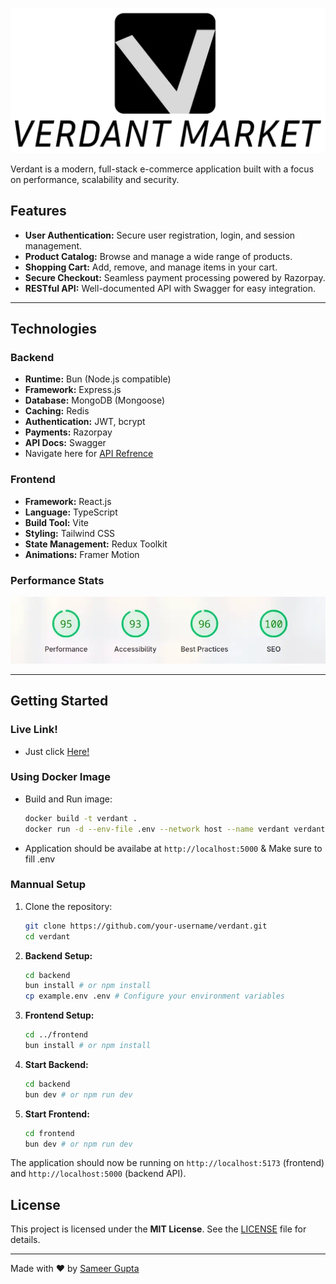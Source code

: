 ![Verdant Banner](banner.webp)

Verdant is a modern, full-stack e-commerce application built with a focus on performance, scalability and security.

## Features

-   **User Authentication:** Secure user registration, login, and session management.
-   **Product Catalog:** Browse and manage a wide range of products.
-   **Shopping Cart:** Add, remove, and manage items in your cart.
-   **Secure Checkout:** Seamless payment processing powered by Razorpay.
-   **RESTful API:** Well-documented API with Swagger for easy integration.

---

## Technologies

### Backend

-   **Runtime:** Bun (Node.js compatible)
-   **Framework:** Express.js
-   **Database:** MongoDB (Mongoose)
-   **Caching:** Redis
-   **Authentication:** JWT, bcrypt
-   **Payments:** Razorpay
-   **API Docs:** Swagger
-   Navigate here for [API Refrence](https://verdant.samthetechi.site/docs)

### Frontend

-   **Framework:** React.js
-   **Language:** TypeScript
-   **Build Tool:** Vite
-   **Styling:** Tailwind CSS
-   **State Management:** Redux Toolkit
-   **Animations:** Framer Motion


### Performance Stats

![Performance](performance.webp)

---

## Getting Started


### Live Link!

-   Just click [Here!](https://verdant.samthetechi.site)

### Using Docker Image


- Build and Run image:
    ```bash
    docker build -t verdant .
    docker run -d --env-file .env --network host --name verdant verdant
    ```
- Application should be availabe at  `http://localhost:5000` & Make sure to fill .env

### Mannual Setup


1.  Clone the repository:
    ```bash
    git clone https://github.com/your-username/verdant.git
    cd verdant
    ```
2.  **Backend Setup:**
    ```bash
    cd backend
    bun install # or npm install
    cp example.env .env # Configure your environment variables
    ```
3.  **Frontend Setup:**
    ```bash
    cd ../frontend
    bun install # or npm install
    ```
4.  **Start Backend:**
    ```bash
    cd backend
    bun dev # or npm run dev 
    ```
5.  **Start Frontend:**
    ```bash
    cd frontend
    bun dev # or npm run dev
    ```

The application should now be running on `http://localhost:5173` (frontend) and `http://localhost:5000` (backend API).

## License

This project is licensed under the **MIT License**. See the [LICENSE](LICENSE) file for details.

---

Made with ❤️ by [Sameer Gupta](https://github.com/SamTheTechi)

